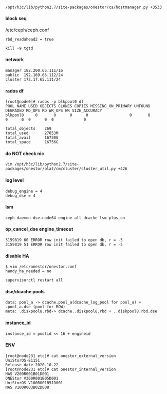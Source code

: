 #### 
```
/opt/h3c/lib/python2.7/site-packages/onestor/cs/hostmanager.py +3533 
```

#### block seq 
/etc/ceph/ceph.conf
```
rbd_readahead2 = true
```

```
kill -9 tgtd
```

#### network
```
manager 182.200.65.111/16
public  192.169.65.112/24
cluster 172.17.65.111/24
```

#### rados df
```
[root@node0]# rados -p blkpool0 df
POOL_NAME USED OBJECTS CLONES COPIES MISSING_ON_PRIMARY UNFOUND DEGRADED RD_OPS RD WR_OPS WR SIZE_ACCURACY
blkpool0     0       0      0      0                  0       0        0      0  0      0  0             0

total_objects    269
total_used       27053M
total_avail      16730G
total_space      16756G
```


#### do NOT check nic
```
vim /opt/h3c/lib/python2.7/site-packages/onestor/plat/cm/cluster/cluster_util.py +426
```

#### log level
```
debug_engine = 4
debug_dse = 4
```
#### lsm 
```
ceph daemon dse.node64 engine all dcache lsm plus_on
```


#### op_cancel_dse engine_timeout
```
3159819 60 ERROR row init failed to open db, r = -5
3159819 51 ERROR row init failed to open db, r = -5
```

#### disable HA
```
$ vim /etc/onestor/onestor.conf
handy_ha_needed = no
```
```
supervisorctl restart all
```

#### dse/dcache pools
```
data: pool_a -> dcache.pool_a(dcache_log_pool for pool_a) + .pool_a.dse (pool for ROW)
meta: .diskpool8.rbd-> dcache..diskpool8.rbd + ..diskpool8.rbd.dse
```

#### instance_id
```
instance_id = poolid << 16 + engineid
```

#### ENV
```
[root@node231 etc]# cat onestor_external_version
UniStorOS-E1151
Release date 2020.10.22
[root@node231 etc]# cat onestor_internal_version
NAS V200R001B01D001
ONEStor V300R001B05D001
UniStorOS V100R001B51D001
NAS V100R003B02D008
```
